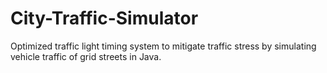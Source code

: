 # City-Traffic-Simulator
Optimized traffic light timing system to mitigate traffic stress by simulating vehicle traffic of grid streets in Java.
